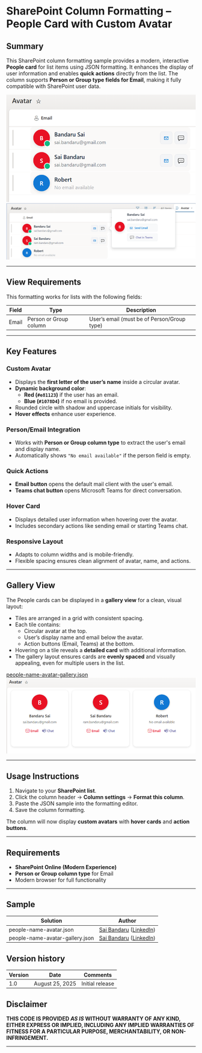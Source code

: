# SharePoint Column Formatting – People Card with Custom Avatar

## Summary

This SharePoint column formatting sample provides a modern, interactive **People card** for list items using JSON formatting. It enhances the display of user information and enables **quick actions** directly from the list. The column supports **Person or Group type fields for Email**, making it fully compatible with SharePoint user data.

![Screenshot1 of People Card](./assets/screenshot1.png)
![Screenshot2 of People Card](./assets/screenshot2.png)

---

## View Requirements

This formatting works for lists with the following fields:

| Field | Type | Description |
|-------|------|-------------|
| Email | Person or Group column | User’s email (must be of Person/Group type) |

---

## Key Features

### Custom Avatar
- Displays the **first letter of the user’s name** inside a circular avatar.
- **Dynamic background color**:
  - **Red (`#e81123`)** if the user has an email.
  - **Blue (`#1078D4`)** if no email is provided.
- Rounded circle with shadow and uppercase initials for visibility.
- **Hover effects** enhance user experience.

### Person/Email Integration
- Works with **Person or Group column type** to extract the user's email and display name.
- Automatically shows `"No email available"` if the person field is empty.

### Quick Actions
- **Email button** opens the default mail client with the user's email.
- **Teams chat button** opens Microsoft Teams for direct conversation.

### Hover Card
- Displays detailed user information when hovering over the avatar.
- Includes secondary actions like sending email or starting Teams chat.

### Responsive Layout
- Adapts to column widths and is mobile-friendly.
- Flexible spacing ensures clean alignment of avatar, name, and actions.

---

## Gallery View

The People cards can be displayed in a **gallery view** for a clean, visual layout:

- Tiles are arranged in a grid with consistent spacing.
- Each tile contains:
  - Circular avatar at the top.
  - User’s display name and email below the avatar.
  - Action buttons (Email, Teams) at the bottom.
- Hovering on a tile reveals a **detailed card** with additional information.
- The gallery layout ensures cards are **evenly spaced** and visually appealing, even for multiple users in the list.

[people-name-avatar-gallery.json](./people-name-avatar-gallery.json)
![Screenshot3 of Gallery View of People Card](./assets/screenshot3.png)

---

## Usage Instructions
1. Navigate to your **SharePoint list**.
2. Click the column header → **Column settings** → **Format this column**.
3. Paste the JSON sample into the formatting editor.
4. Save the column formatting.

The column will now display **custom avatars** with **hover cards** and **action buttons**.

---

## Requirements
- **SharePoint Online (Modern Experience)**
- **Person or Group column type** for Email
- Modern browser for full functionality

---

## Sample

| Solution | Author |
|----------|--------|
| people-name-avatar.json | [Sai Bandaru](https://github.com/saiiiiiii) ([LinkedIn](https://www.linkedin.com/in/sai-bandaru-97a946153/)) |
| people-name-avatar-gallery.json | [Sai Bandaru](https://github.com/saiiiiiii) ([LinkedIn](https://www.linkedin.com/in/sai-bandaru-97a946153/)) |

## Version history

| Version | Date | Comments |
|---------|------|---------|
| 1.0 | August 25, 2025 | Initial release |


## Disclaimer
**THIS CODE IS PROVIDED *AS IS* WITHOUT WARRANTY OF ANY KIND, EITHER EXPRESS OR IMPLIED, INCLUDING ANY IMPLIED WARRANTIES OF FITNESS FOR A PARTICULAR PURPOSE, MERCHANTABILITY, OR NON-INFRINGEMENT.**

---
